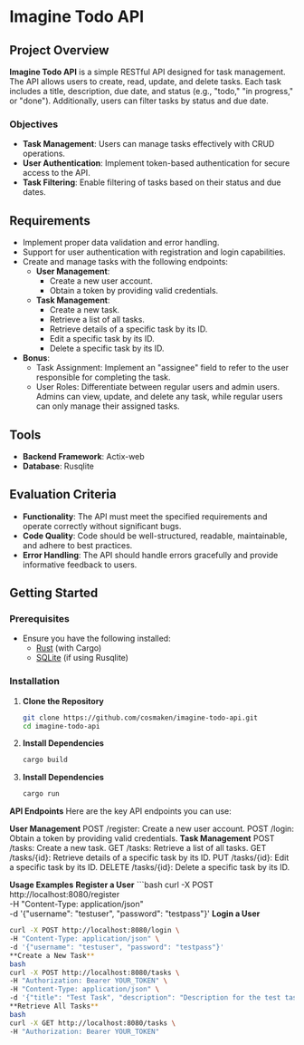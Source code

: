# Imagine Todo API

## Project Overview

**Imagine Todo API** is a simple RESTful API designed for task management. The API allows users to create, read, update, and delete tasks. Each task includes a title, description, due date, and status (e.g., "todo," "in progress," or "done"). Additionally, users can filter tasks by status and due date.

### Objectives

- **Task Management**: Users can manage tasks effectively with CRUD operations.
- **User Authentication**: Implement token-based authentication for secure access to the API.
- **Task Filtering**: Enable filtering of tasks based on their status and due dates.

## Requirements

- Implement proper data validation and error handling.
- Support for user authentication with registration and login capabilities.
- Create and manage tasks with the following endpoints:
  - **User Management**:
    - Create a new user account.
    - Obtain a token by providing valid credentials.
  - **Task Management**:
    - Create a new task.
    - Retrieve a list of all tasks.
    - Retrieve details of a specific task by its ID.
    - Edit a specific task by its ID.
    - Delete a specific task by its ID.
- **Bonus**: 
  - Task Assignment: Implement an "assignee" field to refer to the user responsible for completing the task.
  - User Roles: Differentiate between regular users and admin users. Admins can view, update, and delete any task, while regular users can only manage their assigned tasks.

## Tools

- **Backend Framework**: Actix-web
- **Database**: Rusqlite

## Evaluation Criteria

- **Functionality**: The API must meet the specified requirements and operate correctly without significant bugs.
- **Code Quality**: Code should be well-structured, readable, maintainable, and adhere to best practices.
- **Error Handling**: The API should handle errors gracefully and provide informative feedback to users.

## Getting Started

### Prerequisites

- Ensure you have the following installed:
  - [Rust](https://www.rust-lang.org/) (with Cargo)
  - [SQLite](https://www.sqlite.org/) (if using Rusqlite)

### Installation

1. **Clone the Repository**

   ```bash
   git clone https://github.com/cosmaken/imagine-todo-api.git
   cd imagine-todo-api
2. **Install Dependencies**
    ```bash
   cargo build

3. **Install Dependencies**
    ```bash
   cargo run

**API Endpoints**
Here are the key API endpoints you can use:

**User Management**
POST /register: Create a new user account.
POST /login: Obtain a token by providing valid credentials.
**Task Management**
POST /tasks: Create a new task.
GET /tasks: Retrieve a list of all tasks.
GET /tasks/{id}: Retrieve details of a specific task by its ID.
PUT /tasks/{id}: Edit a specific task by its ID.
DELETE /tasks/{id}: Delete a specific task by its ID.

**Usage Examples**
**Register a User**
    ```bash
    curl -X POST http://localhost:8080/register \
    -H "Content-Type: application/json" \
    -d '{"username": "testuser", "password": "testpass"}'
**Login a User**
```bash
curl -X POST http://localhost:8080/login \
-H "Content-Type: application/json" \
-d '{"username": "testuser", "password": "testpass"}'
**Create a New Task**
bash
curl -X POST http://localhost:8080/tasks \
-H "Authorization: Bearer YOUR_TOKEN" \
-H "Content-Type: application/json" \
-d '{"title": "Test Task", "description": "Description for the test task", "due_date": "2024-12-31", "status": "todo"}'
**Retrieve All Tasks**
bash
curl -X GET http://localhost:8080/tasks \
-H "Authorization: Bearer YOUR_TOKEN"